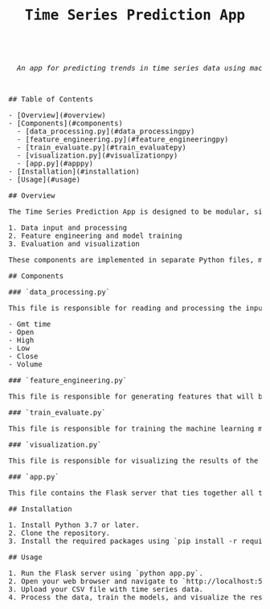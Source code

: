 <pre>
<h1 align="center">Time Series Prediction App</h1>

<p align="center">
  <em>An app for predicting trends in time series data using machine learning models.</em>
</p>

## Table of Contents

- [Overview](#overview)
- [Components](#components)
  - [data_processing.py](#data_processingpy)
  - [feature_engineering.py](#feature_engineeringpy)
  - [train_evaluate.py](#train_evaluatepy)
  - [visualization.py](#visualizationpy)
  - [app.py](#apppy)
- [Installation](#installation)
- [Usage](#usage)

## Overview

The Time Series Prediction App is designed to be modular, simple to use, and easy to debug. It consists of the following components:

1. Data input and processing
2. Feature engineering and model training
3. Evaluation and visualization

These components are implemented in separate Python files, making the app easy to maintain and extend.

## Components

### `data_processing.py`

This file is responsible for reading and processing the input data in CSV format. It contains functions for loading the data, cleaning it, and preparing it for machine learning. The input data should have the following columns:

- Gmt time
- Open
- High
- Low
- Close
- Volume

### `feature_engineering.py`

This file is responsible for generating features that will be used to train the machine learning models. It contains functions for creating features based on the input data, such as moving averages, relative strength index (RSI), and other relevant indicators.

### `train_evaluate.py`

This file is responsible for training the machine learning models using the processed data and features. It contains functions for training models to predict trends, evaluating their performance, and saving the trained models. The models can be trained to predict trends at different time intervals, such as 5-minute, 15-minute, and 30-minute trends.

### `visualization.py`

This file is responsible for visualizing the results of the trained models. It contains functions for generating plots or charts that show the model's predictions and the actual data. The visualization helps users understand the model's performance and make informed decisions.

### `app.py`

This file contains the Flask server that ties together all the components of the app. The server provides endpoints for processing data, training and evaluating models, and displaying the results. The app uses the `data_processing.py`, `feature_engineering.py`, `train_evaluate.py`, and `visualization.py` files to create a complete web application.

## Installation

1. Install Python 3.7 or later.
2. Clone the repository.
3. Install the required packages using `pip install -r requirements.txt`.

## Usage

1. Run the Flask server using `python app.py`.
2. Open your web browser and navigate to `http://localhost:5000`.
3. Upload your CSV file with time series data.
4. Process the data, train the models, and visualize the results.
</pre>